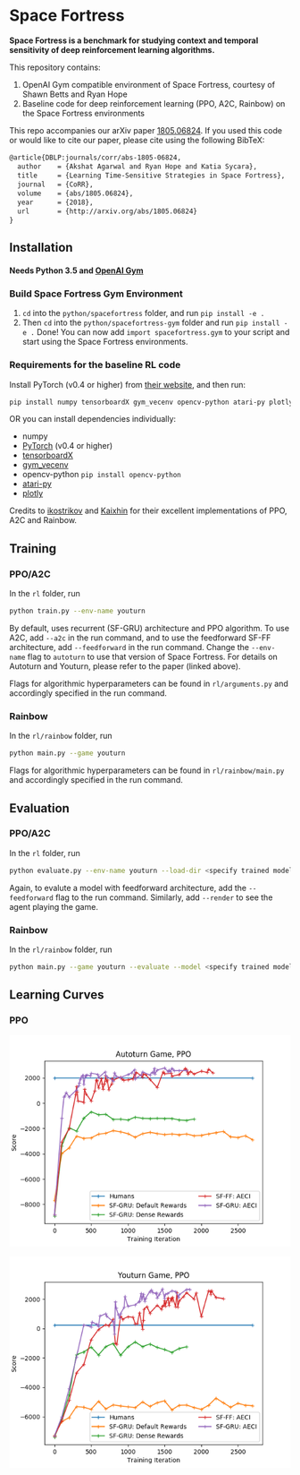 # Space Fortress

**Space Fortress is a benchmark for studying context and temporal sensitivity of deep reinforcement learning algorithms.**

This repository contains:
1. OpenAI Gym compatible environment of Space Fortress, courtesy of Shawn Betts and Ryan Hope
2. Baseline code for deep reinforcement learning (PPO, A2C, Rainbow) on the Space Fortress environments

This repo accompanies our arXiv paper [1805.06824](https://arxiv.org/abs/1805.06824). If you used this code or would like to cite our paper, please cite using the following BibTeX:

    @article{DBLP:journals/corr/abs-1805-06824,
      author    = {Akshat Agarwal and Ryan Hope and Katia Sycara},
      title     = {Learning Time-Sensitive Strategies in Space Fortress},
      journal   = {CoRR},
      volume    = {abs/1805.06824},
      year      = {2018},
      url       = {http://arxiv.org/abs/1805.06824}
    }

## Installation

#### Needs Python 3.5 and [OpenAI Gym](https://github.com/openai/gym)

### Build Space Fortress Gym Environment
1. `cd` into the `python/spacefortress` folder, and run `pip install -e .`
2. Then `cd` into the `python/spacefortress-gym` folder and run `pip install -e .`
Done! You can now add `import spacefortress.gym` to your script and start using the Space Fortress environments.

### Requirements for the baseline RL code
Install PyTorch (v0.4 or higher) from [their website](https://pytorch.org), and then run:
```bash
pip install numpy tensorboardX gym_vecenv opencv-python atari-py plotly
```
OR you can install dependencies individually:
* numpy
* [PyTorch](https://pytorch.org) (v0.4 or higher)
* [tensorboardX](https://github.com/lanpa/tensorboardX)
* [gym_vecenv](https://github.com/agakshat/gym_vecenv)
* opencv-python `pip install opencv-python`
* [atari-py](https://github.com/openai/atari-py)
* [plotly](https://github.com/plotly/plotly.py)


Credits to [ikostrikov](https://github.com/ikostrikov/pytorch-a2c-ppo-acktr) and [Kaixhin](https://github.com/Kaixhin/Rainbow) for their excellent implementations of PPO, A2C and Rainbow.

## Training
### PPO/A2C
In the `rl` folder, run 
```bash
python train.py --env-name youturn
```
By default, uses recurrent (SF-GRU) architecture and PPO algorithm. To use A2C, add `--a2c` in the run command, and to use the feedforward SF-FF architecture, add `--feedforward` in the run command. Change the `--env-name` flag to `autoturn` to use that version of Space Fortress. For details on Autoturn and Youturn, please refer to the paper (linked above).

Flags for algorithmic hyperparameters can be found in `rl/arguments.py` and accordingly specified in the run command.

### Rainbow
In the `rl/rainbow` folder, run
```bash
python main.py --game youturn
```
Flags for algorithmic hyperparameters can be found in `rl/rainbow/main.py` and accordingly specified in the run command.

## Evaluation
### PPO/A2C
In the `rl` folder, run 
```bash
python evaluate.py --env-name youturn --load-dir <specify trained model file>
```
Again, to evalute a model with feedforward architecture, add the `--feedforward` flag to the run command. Similarly, add `--render` to see the agent playing the game.

### Rainbow
In the `rl/rainbow` folder, run
```bash
python main.py --game youturn --evaluate --model <specify trained model file>
```

## Learning Curves
### PPO

![autoturn learning curves](./rl/imgs/autoturn_ppo.png)

![youturn learning curves](./rl/imgs/youturn_ppo.png)

